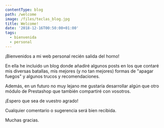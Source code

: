 ```yaml
---
contentType: blog
path: /welcome
image: /files/teclas_blog.jpg
title: Welcome!
date: '2018-12-16T00:50:00+01:00'
tags:
  - bienvenida
  - personal
---
```

¡Bienvenidos a mi web personal recién salida del horno!

En ella he incluido un blog donde añadiré algunos posts en los que contaré mis diversas batallas, mis mejores (y no tan mejores) formas de "apagar fuegos" y algunos trucos y recomendaciones.

Además, en un futuro no muy lejano me gustaría desarrollar algún que otro módulo de Prestashop que también compartiré con vosotros.

¡Espero que sea de vuestro agrado!

Cualquier comentario o sugerencia será bien recibida.

Muchas gracias.
